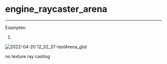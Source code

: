# engine_raycaster_arena
_______________________________________________________________________________________________________________________________________________
Examples:

1)

![2022-04-20 12_32_37-testArena_glut](https://user-images.githubusercontent.com/25984324/164199266-22b6056b-110c-4f52-9ee5-a6c324be35e4.png)

no texture ray casting
